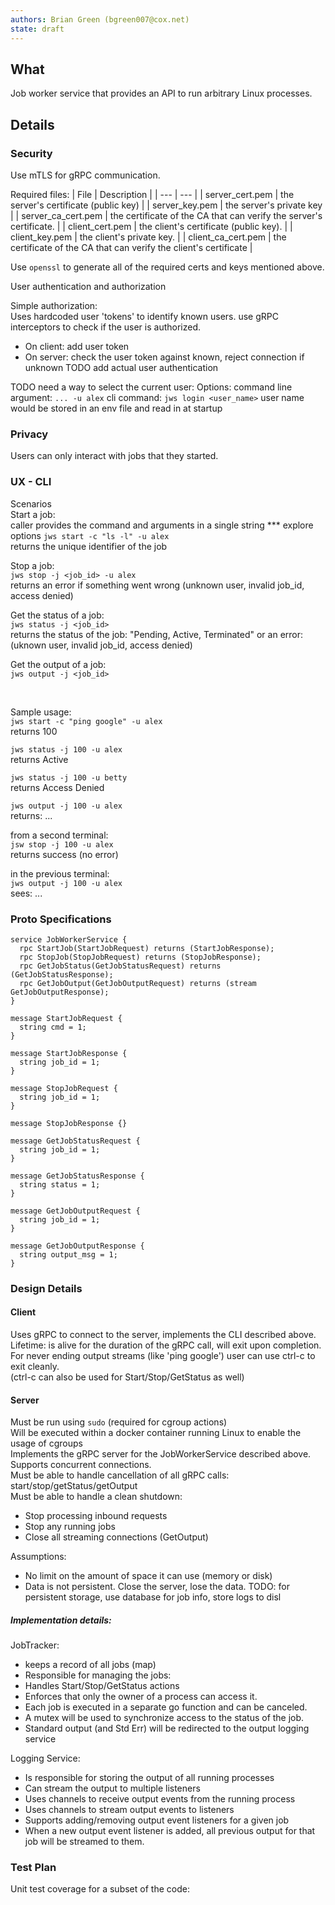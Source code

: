 ```yaml
---
authors: Brian Green (bgreen007@cox.net)
state: draft
---
```


## What
Job worker service that provides an API to run arbitrary Linux processes.

## Details


### Security
Use mTLS for gRPC communication.

Required files:
| File | Description |
| --- | --- |
| server_cert.pem | the server's certificate (public key) |
| server_key.pem | the server's private key |
| server_ca_cert.pem | the certificate of the CA that can verify the server's certificate. |
| client_cert.pem | the client's certificate (public key). |
| client_key.pem | the client's private key. |
| client_ca_cert.pem | the certificate of the CA that can verify the client's certificate |

Use `openssl` to generate all of the required certs and keys mentioned above.

User authentication and authorization

Simple authorization:<br />
Uses hardcoded user 'tokens' to identify known users.
use gRPC interceptors to check if the user is authorized.
* On client: add user token
* On server: check the user token against known, reject connection if unknown
TODO add actual user authentication

TODO need a way to select the current user: 
Options:
command line argument: `... -u alex`
cli command: `jws login <user_name>`
  user name would be stored in an env file and read in at startup

### Privacy
Users can only interact with jobs that they started.

### UX - CLI
Scenarios<br />
Start a job:<br />
caller provides the command and arguments in a single string *** explore options 
`jws start -c "ls -l" -u alex`<br />
returns the unique identifier of the job 

Stop a job:<br />
`jws stop -j <job_id> -u alex`<br />
returns an error if something went wrong (unknown user, invalid job_id, access denied)

Get the status of a job:<br />
`jws status -j <job_id>`<br />
returns the status of the job: "Pending, Active, Terminated"
  or an error: (uknown user, invalid job_id, access denied)

Get the output of a job:<br />
`jws output -j <job_id>`<br />

<br />

Sample usage:<br />
`jws start -c "ping google" -u alex`<br />
returns 100

`jws status -j 100 -u alex`<br />
returns Active

`jws status -j 100 -u betty`<br />
returns Access Denied

`jws output -j 100 -u alex`<br />
returns:
...

from a second terminal:<br />
`jsw stop -j 100 -u alex`<br />
returns success (no error)

in the previous terminal:<br />
`jws output -j 100 -u alex`<br />
sees:
... <insert output here>


### Proto Specifications
```
service JobWorkerService {
  rpc StartJob(StartJobRequest) returns (StartJobResponse);
  rpc StopJob(StopJobRequest) returns (StopJobResponse);
  rpc GetJobStatus(GetJobStatusRequest) returns (GetJobStatusResponse);
  rpc GetJobOutput(GetJobOutputRequest) returns (stream GetJobOutputResponse);
}

message StartJobRequest {
  string cmd = 1;
}

message StartJobResponse {
  string job_id = 1;
}

message StopJobRequest {
  string job_id = 1;
}

message StopJobResponse {}

message GetJobStatusRequest {
  string job_id = 1;
}

message GetJobStatusResponse {
  string status = 1;
}

message GetJobOutputRequest {
  string job_id = 1;
}

message GetJobOutputResponse {
  string output_msg = 1;
}
```

###  Design Details

#### Client
Uses gRPC to connect to the server, implements the CLI described above.<br />
Lifetime: is alive for the duration of the gRPC call, will exit upon completion.<br />
For never ending output streams (like 'ping google') user can use ctrl-c to exit cleanly.<br />
(ctrl-c can also be used for Start/Stop/GetStatus as well)<br />

#### Server
Must be run using `sudo` (required for cgroup actions)<br />
Will be executed within a docker container running Linux to enable the usage of cgroups<br />
Implements the gRPC server for the JobWorkerService described above.<br />
Supports concurrent connections.<br />
Must be able to handle cancellation of all gRPC calls: start/stop/getStatus/getOutput<br />
Must be able to handle a clean shutdown:
* Stop processing inbound requests
* Stop any running jobs
* Close all streaming connections (GetOutput)

Assumptions:
* No limit on the amount of space it can use (memory or disk)
* Data is not persistent. Close the server, lose the data.
TODO: for persistent storage, use database for job info, store logs to disl

##### Implementation details:

JobTracker:
* keeps a record of all jobs (map) 
* Responsible for managing the jobs: 
* Handles Start/Stop/GetStatus actions 
* Enforces that only the owner of a process can access it. 
* Each job is executed in a separate go function and can be canceled. 
* A mutex will be used to synchronize access to the status of the job. 
* Standard output (and Std Err) will be redirected to the output logging service 

Logging Service: 
* Is responsible for storing the output of all running processes
* Can stream the output to multiple listeners
* Uses channels to receive output events from the running process
* Uses channels to stream output events to listeners
* Supports adding/removing output event listeners for a given job
* When a new output event listener is added, all previous output for that job will be streamed to them.


### Test Plan
Unit test coverage for a subset of the code: